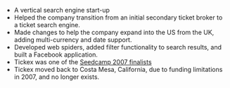 - A vertical search engine start-up
- Helped the company transition from an initial secondary ticket broker to a ticket search engine.
- Made changes to help the company expand into the US from the UK, adding multi-currency and date support.
- Developed web spiders, added filter functionality to search results, and built a Facebook application.
- Tickex was one of the [Seedcamp 2007 finalists](http://techcrunch.com/2007/08/30/seedcamp-finalists-chosen-battle-to-final-five-next-week/)
- Tickex moved back to Costa Mesa, California, due to funding limitations in 2007, and no longer exists.